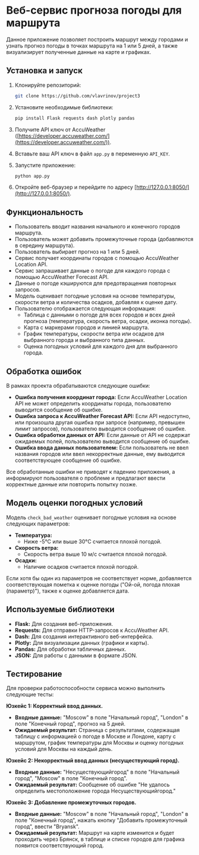 # Веб-сервис прогноза погоды для маршрута

Данное приложение позволяет построить маршрут между городами и узнать прогноз погоды в точках маршрута на 1 или 5 дней, а также визуализирует полученные данные на карте и графиках.

## Установка и запуск

1. Клонируйте репозиторий:

    ```bash
    git clone https://github.com/vlavrinov/project3
    ```

2. Установите необходимые библиотеки:

    ```bash
    pip install Flask requests dash plotly pandas
    ```

3. Получите API ключ от AccuWeather ([https://developer.accuweather.com/](https://developer.accuweather.com/)).

4. Вставьте ваш API ключ в файл `app.py` в переменную `API_KEY`.

5. Запустите приложение:

    ```bash
    python app.py
    ```

6. Откройте веб-браузер и перейдите по адресу [http://127.0.0.1:8050/](http://127.0.0.1:8050/).

## Функциональность

*   Пользователь вводит названия начального и конечного городов маршрута.
*   Пользователь может добавить промежуточные города (добавляются в середину маршрута).
*   Пользователь выбирает прогноз на 1 или 5 дней.
*   Сервис получает координаты городов с помощью AccuWeather Location API.
*   Сервис запрашивает данные о погоде для каждого города с помощью AccuWeather Forecast API.
*   Данные о погоде кэшируются для предотвращения повторных запросов.
*   Модель оценивает погодные условия на основе температуры, скорости ветра и количества осадков, добавляя к оценке дату.
*   Пользователю отображается следующая информация:
    *   Таблица с данными о погоде для всех городов и всех дней прогноза (температура, скорость ветра, осадки, иконка погоды).
    *   Карта с маркерами городов и линией маршрута.
    *   График температуры, скорости ветра или осадков для выбранного города и выбранного типа данных.
    *   Оценка погодных условий для каждого дня для выбранного города.

## Обработка ошибок

В рамках проекта обрабатываются следующие ошибки:

*   **Ошибка получения координат города:** Если AccuWeather Location API не может определить координаты города, пользователю выводится сообщение об ошибке.
*   **Ошибка запроса к AccuWeather Forecast API:** Если API недоступно, или произошла другая ошибка при запросе (например, превышен лимит запросов), пользователю выводится сообщение об ошибке.
*   **Ошибка обработки данных от API:** Если данные от API не содержат ожидаемых полей, пользователю выводится сообщение об ошибке.
*   **Ошибка ввода данных пользователем:** Если пользователь не ввел названия городов или ввел некорректные данные, ему выводится соответствующее сообщение об ошибке.

Все обработанные ошибки не приводят к падению приложения, а информируют пользователя о проблеме и предлагают ввести корректные данные или повторить попытку позже.

## Модель оценки погодных условий

Модель `check_bad_weather` оценивает погодные условия на основе следующих параметров:

*   **Температура:**
    *   Ниже -5°C или выше 30°C считается плохой погодой.
*   **Скорость ветра:**
    *   Скорость ветра выше 10 м/с считается плохой погодой.
*   **Осадки:**
    *   Наличие осадков считается плохой погодой.

Если хотя бы один из параметров не соответствует норме, добавляется соответствующая пометка к оценке погоды ("Ой-ой, погода плохая (параметр)"), также к оценке добавляется дата.

## Используемые библиотеки

*   **Flask:** Для создания веб-приложения.
*   **Requests:** Для отправки HTTP-запросов к AccuWeather API.
*   **Dash:** Для создания интерактивного веб-интерфейса.
*   **Plotly:** Для визуализации данных (графики и карты).
*   **Pandas:** Для обработки табличных данных.
*   **JSON:** Для работы с данными в формате JSON.

## Тестирование

Для проверки работоспособности сервиса можно выполнить следующие тесты:

**Юзкейс 1: Корректный ввод данных.**

*   **Входные данные:** "Moscow" в поле "Начальный город", "London" в поле "Конечный город", прогноз на 5 дней.
*   **Ожидаемый результат:** Страница с результатами, содержащая таблицу с информацией о погоде в Москве и Лондоне, карту с маршрутом, график температуры для Москвы и оценку погодных условий для Москвы на каждый день.

**Юзкейс 2: Некорректный ввод данных (несуществующий город).**

*   **Входные данные:** "Несуществующийгород" в поле "Начальный город", "Moscow" в поле "Конечный город".
*   **Ожидаемый результат:** Сообщение об ошибке "Не удалось определить местоположение города Несуществующийгород."

**Юзкейс 3: Добавление промежуточных городов.**

*   **Входные данные:** "Moscow" в поле "Начальный город", "London" в поле "Конечный город", нажать кнопку "Добавить промежуточный город", ввести "Bryansk".
*   **Ожидаемый результат:** Маршрут на карте изменится и будет проходить через Брянск, в таблице и списке городов для графика появится соответствующий город.